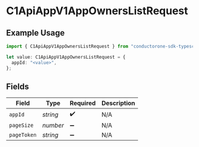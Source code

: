 # C1ApiAppV1AppOwnersListRequest

## Example Usage

```typescript
import { C1ApiAppV1AppOwnersListRequest } from "conductorone-sdk-typescript/sdk/models/operations";

let value: C1ApiAppV1AppOwnersListRequest = {
  appId: "<value>",
};
```

## Fields

| Field              | Type               | Required           | Description        |
| ------------------ | ------------------ | ------------------ | ------------------ |
| `appId`            | *string*           | :heavy_check_mark: | N/A                |
| `pageSize`         | *number*           | :heavy_minus_sign: | N/A                |
| `pageToken`        | *string*           | :heavy_minus_sign: | N/A                |